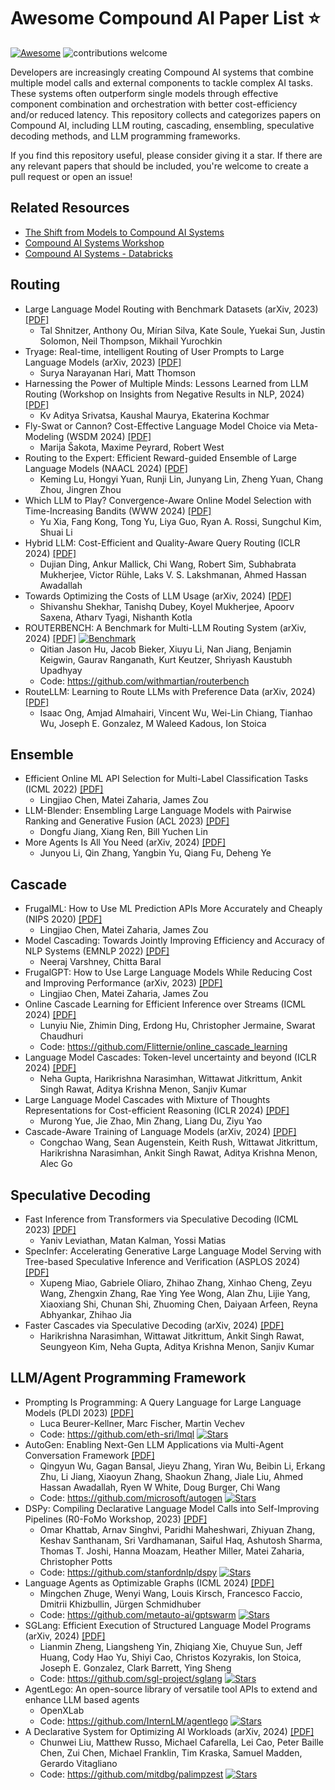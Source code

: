 # Awesome Compound AI Paper List ⭐️
[![Awesome](https://awesome.re/badge.svg)](https://awesome.re) ![contributions welcome](https://img.shields.io/badge/contributions-welcome-brightgreen.svg?style=flat)

Developers are increasingly creating Compound AI systems that combine multiple model calls and external components to tackle complex AI tasks. These systems often outperform single models through effective component combination and orchestration with better cost-efficiency and/or reduced latency. This repository collects and categorizes papers on Compound AI, including LLM routing, cascading, ensembling, speculative decoding methods, and LLM programming frameworks.

If you find this repository useful, please consider giving it a star. If there are any relevant papers that should be included, you're welcome to create a pull request or open an issue!

## Related Resources
- [The Shift from Models to Compound AI Systems](https://bair.berkeley.edu/blog/2024/02/18/compound-ai-systems/)
- [Compound AI Systems Workshop](https://sites.google.com/view/compound-ai-systems-workshop/)
- [Compound AI Systems - Databricks](https://www.databricks.com/glossary/compound-ai-systems)

## Routing
- Large Language Model Routing with Benchmark Datasets (arXiv, 2023) [[PDF]](https://arxiv.org/pdf/2309.15789) 
  - Tal Shnitzer, Anthony Ou, Mírian Silva, Kate Soule, Yuekai Sun, Justin Solomon, Neil Thompson, Mikhail Yurochkin
- Tryage: Real-time, intelligent Routing of User Prompts to Large Language Models (arXiv, 2023) [[PDF]](https://arxiv.org/pdf/2308.11601)
  - Surya Narayanan Hari, Matt Thomson
- Harnessing the Power of Multiple Minds: Lessons Learned from LLM Routing (Workshop on Insights from Negative Results in NLP, 2024) [[PDF]](https://aclanthology.org/2024.insights-1.15.pdf)
  - Kv Aditya Srivatsa, Kaushal Maurya, Ekaterina Kochmar
- Fly-Swat or Cannon? Cost-Effective Language Model Choice via Meta-Modeling (WSDM 2024) [[PDF]](https://arxiv.org/pdf/2308.06077) 
  - Marija Šakota, Maxime Peyrard, Robert West 
- Routing to the Expert: Efficient Reward-guided Ensemble of Large Language Models (NAACL 2024) [[PDF]](https://aclanthology.org/2024.naacl-long.109.pdf)
  - Keming Lu, Hongyi Yuan, Runji Lin, Junyang Lin, Zheng Yuan, Chang Zhou, Jingren Zhou
- Which LLM to Play? Convergence-Aware Online Model Selection with Time-Increasing Bandits (WWW 2024) [[PDF]](https://arxiv.org/pdf/2403.07213) 
  - Yu Xia, Fang Kong, Tong Yu, Liya Guo, Ryan A. Rossi, Sungchul Kim, Shuai Li
- Hybrid LLM: Cost-Efficient and Quality-Aware Query Routing (ICLR 2024) [[PDF]](https://openreview.net/pdf?id=02f3mUtqnM)
  - Dujian Ding, Ankur Mallick, Chi Wang, Robert Sim, Subhabrata Mukherjee, Victor Rühle, Laks V. S. Lakshmanan, Ahmed Hassan Awadallah
- Towards Optimizing the Costs of LLM Usage (arXiv, 2024) [[PDF]](https://arxiv.org/pdf/2402.01742)
  - Shivanshu Shekhar, Tanishq Dubey, Koyel Mukherjee, Apoorv Saxena, Atharv Tyagi, Nishanth Kotla
- ROUTERBENCH: A Benchmark for Multi-LLM Routing System (arXiv, 2024) [[PDF]](https://arxiv.org/pdf/2403.12031) [![Benchmark](https://img.shields.io/badge/benchmark-blue)](https://github.com/withmartian/routerbench)
  - Qitian Jason Hu, Jacob Bieker, Xiuyu Li, Nan Jiang, Benjamin Keigwin, Gaurav Ranganath, Kurt Keutzer, Shriyash Kaustubh Upadhyay
  - Code: https://github.com/withmartian/routerbench
- RouteLLM: Learning to Route LLMs with Preference Data (arXiv, 2024) [[PDF]](https://arxiv.org/pdf/2406.18665)
  - Isaac Ong, Amjad Almahairi, Vincent Wu, Wei-Lin Chiang, Tianhao Wu, Joseph E. Gonzalez, M Waleed Kadous, Ion Stoica

## Ensemble
- Efficient Online ML API Selection for Multi-Label Classification Tasks (ICML 2022) [[PDF]](https://arxiv.org/pdf/2102.09127)
  - Lingjiao Chen, Matei Zaharia, James Zou
- LLM-Blender: Ensembling Large Language Models with Pairwise Ranking and Generative Fusion (ACL 2023) [[PDF]](https://arxiv.org/pdf/2306.02561)
  - Dongfu Jiang, Xiang Ren, Bill Yuchen Lin
- More Agents Is All You Need (arXiv, 2024) [[PDF]](https://arxiv.org/pdf/2402.05120)
  - Junyou Li, Qin Zhang, Yangbin Yu, Qiang Fu, Deheng Ye

## Cascade
- FrugalML: How to Use ML Prediction APIs More Accurately and Cheaply (NIPS 2020) [[PDF]](https://arxiv.org/pdf/2006.07512)
  - Lingjiao Chen, Matei Zaharia, James Zou
- Model Cascading: Towards Jointly Improving Efficiency and Accuracy of NLP Systems (EMNLP 2022) [[PDF]](https://arxiv.org/pdf/2210.05528)
  - Neeraj Varshney, Chitta Baral
- FrugalGPT: How to Use Large Language Models While Reducing Cost and Improving Performance (arXiv, 2023) [[PDF]](https://arxiv.org/pdf/2305.05176)
  - Lingjiao Chen, Matei Zaharia, James Zou
- Online Cascade Learning for Efficient Inference over Streams (ICML 2024) [[PDF]](https://arxiv.org/pdf/2402.04513) 
  - Lunyiu Nie, Zhimin Ding, Erdong Hu, Christopher Jermaine, Swarat Chaudhuri
  - Code: https://github.com/Flitternie/online_cascade_learning
- Language Model Cascades: Token-level uncertainty and beyond (ICLR 2024) [[PDF]](https://arxiv.org/pdf/2404.10136)
  - Neha Gupta, Harikrishna Narasimhan, Wittawat Jitkrittum, Ankit Singh Rawat, Aditya Krishna Menon, Sanjiv Kumar
- Large Language Model Cascades with Mixture of Thoughts Representations for Cost-efficient Reasoning (ICLR 2024) [[PDF]](https://arxiv.org/pdf/2310.03094)
  - Murong Yue, Jie Zhao, Min Zhang, Liang Du, Ziyu Yao
- Cascade-Aware Training of Language Models (arXiv, 2024) [[PDF]](https://arxiv.org/pdf/2406.00060)
  - Congchao Wang, Sean Augenstein, Keith Rush, Wittawat Jitkrittum, Harikrishna Narasimhan, Ankit Singh Rawat, Aditya Krishna Menon, Alec Go

## Speculative Decoding
- Fast Inference from Transformers via Speculative Decoding (ICML 2023) [[PDF]](https://arxiv.org/pdf/2211.17192)
  - Yaniv Leviathan, Matan Kalman, Yossi Matias
- SpecInfer: Accelerating Generative Large Language Model Serving with Tree-based Speculative Inference and Verification (ASPLOS 2024) [[PDF]](https://arxiv.org/pdf/2305.09781)
  - Xupeng Miao, Gabriele Oliaro, Zhihao Zhang, Xinhao Cheng, Zeyu Wang, Zhengxin Zhang, Rae Ying Yee Wong, Alan Zhu, Lijie Yang, Xiaoxiang Shi, Chunan Shi, Zhuoming Chen, Daiyaan Arfeen, Reyna Abhyankar, Zhihao Jia
- Faster Cascades via Speculative Decoding (arXiv, 2024) [[PDF]](https://arxiv.org/pdf/2405.19261)
  - Harikrishna Narasimhan, Wittawat Jitkrittum, Ankit Singh Rawat, Seungyeon Kim, Neha Gupta, Aditya Krishna Menon, Sanjiv Kumar

## LLM/Agent Programming Framework
- Prompting Is Programming: A Query Language for Large Language Models (PLDI 2023) [[PDF]](https://arxiv.org/pdf/2212.06094)
  - Luca Beurer-Kellner, Marc Fischer, Martin Vechev
  - Code: https://github.com/eth-sri/lmql [![Stars](https://img.shields.io/github/stars/eth-sri/lmql)](https://github.com/eth-sri/lmql)
- AutoGen: Enabling Next-Gen LLM Applications via Multi-Agent Conversation Framework [[PDF]](https://arxiv.org/pdf/2308.08155)
  - Qingyun Wu, Gagan Bansal, Jieyu Zhang, Yiran Wu, Beibin Li, Erkang Zhu, Li Jiang, Xiaoyun Zhang, Shaokun Zhang, Jiale Liu, Ahmed Hassan Awadallah, Ryen W White, Doug Burger, Chi Wang
  - Code: https://github.com/microsoft/autogen [![Stars](https://img.shields.io/github/stars/microsoft/autogen)](https://github.com/microsoft/autogen)
- DSPy: Compiling Declarative Language Model Calls into Self-Improving Pipelines (R0-FoMo Workshop, 2023) [[PDF]](https://arxiv.org/pdf/2310.03714)
  - Omar Khattab, Arnav Singhvi, Paridhi Maheshwari, Zhiyuan Zhang, Keshav Santhanam, Sri Vardhamanan, Saiful Haq, Ashutosh Sharma, Thomas T. Joshi, Hanna Moazam, Heather Miller, Matei Zaharia, Christopher Potts
  - Code: https://github.com/stanfordnlp/dspy [![Stars](https://img.shields.io/github/stars/stanfordnlp/dspy)](https://github.com/stanfordnlp/dspy)
- Language Agents as Optimizable Graphs (ICML 2024) [[PDF]](https://arxiv.org/pdf/2402.16823)
  - Mingchen Zhuge, Wenyi Wang, Louis Kirsch, Francesco Faccio, Dmitrii Khizbullin, Jürgen Schmidhuber
  - Code: https://github.com/metauto-ai/gptswarm [![Stars](https://img.shields.io/github/stars/metauto-ai/gptswarm)](https://github.com/metauto-ai/gptswarm)
- SGLang: Efficient Execution of Structured Language Model Programs (arXiv, 2024) [[PDF]](https://arxiv.org/pdf/2312.07104)
  - Lianmin Zheng, Liangsheng Yin, Zhiqiang Xie, Chuyue Sun, Jeff Huang, Cody Hao Yu, Shiyi Cao, Christos Kozyrakis, Ion Stoica, Joseph E. Gonzalez, Clark Barrett, Ying Sheng
  - Code: https://github.com/sgl-project/sglang [![Stars](https://img.shields.io/github/stars/sgl-project/sglang)](https://github.com/sgl-project/sglang)
- AgentLego: An open-source library of versatile tool APIs to extend and enhance LLM based agents
  - OpenXLab
  - Code: https://github.com/InternLM/agentlego [![Stars](https://img.shields.io/github/stars/InternLM/agentlego)](https://github.com/InternLM/agentlego)
- A Declarative System for Optimizing AI Workloads (arXiv, 2024) [[PDF]](https://arxiv.org/pdf/2405.14696)
  - Chunwei Liu, Matthew Russo, Michael Cafarella, Lei Cao, Peter Baille Chen, Zui Chen, Michael Franklin, Tim Kraska, Samuel Madden, Gerardo Vitagliano
  - Code: https://github.com/mitdbg/palimpzest [![Stars](https://img.shields.io/github/stars/mitdbg/palimpzest)](https://github.com/mitdbg/palimpzest)
